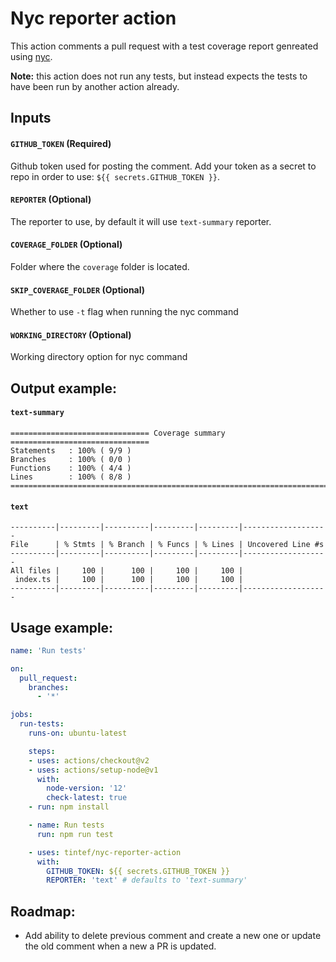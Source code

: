# Nyc reporter action

This action comments a pull request with a test coverage report genreated using [nyc](https://github.com/istanbuljs/nyc).

**Note:** this action does not run any tests, but instead expects the tests to have been run by another action already.

## Inputs

#### `GITHUB_TOKEN` (**Required**)

Github token used for posting the comment. Add your token as a secret to repo in order to use: `${{ secrets.GITHUB_TOKEN }}`.

#### `REPORTER` (**Optional**)

The reporter to use, by default it will use `text-summary` reporter.

#### `COVERAGE_FOLDER` (**Optional**)

Folder where the `coverage` folder is located.

#### `SKIP_COVERAGE_FOLDER` (**Optional**)

Whether to use `-t` flag when running the nyc command

#### `WORKING_DIRECTORY` (**Optional**)

Working directory option for nyc command

## Output example:

#### `text-summary`

```
=============================== Coverage summary ===============================
Statements   : 100% ( 9/9 )
Branches     : 100% ( 0/0 )
Functions    : 100% ( 4/4 )
Lines        : 100% ( 8/8 )
================================================================================
```

#### `text`

```
----------|---------|----------|---------|---------|-------------------
File      | % Stmts | % Branch | % Funcs | % Lines | Uncovered Line #s
----------|---------|----------|---------|---------|-------------------
All files |     100 |      100 |     100 |     100 |
 index.ts |     100 |      100 |     100 |     100 |
----------|---------|----------|---------|---------|-------------------
```


## Usage example:

```yml
name: 'Run tests'

on:
  pull_request:
    branches:
      - '*'

jobs:
  run-tests:
    runs-on: ubuntu-latest

    steps:
    - uses: actions/checkout@v2
    - uses: actions/setup-node@v1
      with:
        node-version: '12'
        check-latest: true
    - run: npm install

    - name: Run tests
      run: npm run test

    - uses: tintef/nyc-reporter-action
      with:
        GITHUB_TOKEN: ${{ secrets.GITHUB_TOKEN }}
        REPORTER: 'text' # defaults to 'text-summary'
```

## Roadmap:

- Add ability to delete previous comment and create a new one or update the old comment when a new a PR is updated.
